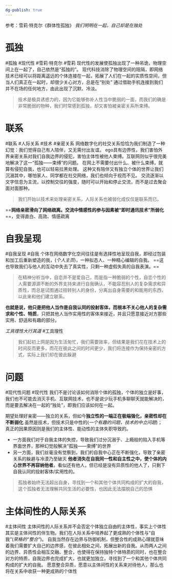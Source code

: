 ```yaml
---
dg-publish: true
---
```


参考：雪莉·特克尔《群体性孤独》
*我们明明在一起，自己却是在独处*
# 孤独
#孤独 #现代性 #雪莉·特克尔 #雪莉 
现代性的发展使孤独出现了一种吊诡，物理空间上在一起了，自己依然是“孤独的”。
现代科技消除了物理空间的阻隔，即网络技术已经可以将距离遥远的个体连接在一起，拓展了人们在一起的实质性空间，但当人们真正在一起时，却很少关心对方，总是在“别处”
通过借助手机连接到我们并不在场的任何地方，由此出现了沉默、冷淡。
>技术是极具诱惑力的，因为它能够弥补人性当中脆弱的一面，而我们的确是非常脆弱的物种，我们时常感到孤独，却又害怕被亲密关系所束缚。

# 联系
#联系 #人际关系 #技术 #亲密关系
网络数字化的社交关系恰恰为我们制造了一种幻觉：我们觉得自己有人陪伴，又无需付出友谊。
ego具有边界性，我们害怕外界亲密关系对我们自我边界的侵犯，害怕主体性被他人束缚。互联网则似乎很完美地解决了这一“孤独——束缚”的问题。
在网上不需要付出什么、被什么束缚，就算有侵犯自我，也可以轻易拉黑处理。
这种又有陪伴又有独立个体的世界让我们沉溺其中，哪怕家人、同学都在社交网络，我们也倾向于视而不见。
交流逐渐以文字信息为主流，以控制交往的强度，随时可以开始和停止交流，而不是过去聚会面对面那种。
>我们开始以技术来处理亲密关系，人际关系也被弱化成仅仅是联系而已。

==**网络亲密滑向了网络疏离。交流中情感性的参与因素被“即时通讯技术”所弱化**==，变得直白、高效、情感疏离
# 自我呈现
#自我呈现 #自我
个体在网络数字化空间往往是有选择性地呈现自我，即经过包装和加工后重新塑造的我，(*个人主页*)，一种拟态人、一种精心编辑的自我。
==这也导致我们与他人的互动中失去了真实性，只剩一种虚假失真的自我表演。==
>在精神分析当中，自恋并不是爱自己，而是指一种脆弱的个性，自恋个性的人需要源源不断的外界支持来进行自我确认，不能容忍别人的复杂需求和异质性，而总是试图通过扭转别人的身份，分离出自身需要的和能用的东西，以此来和他们建立联系。

**也就是说，他只是把他人当作是自我认同的投射客体，而根本不关心他人的复杂需求和个性、特质**，只把其他人当作实用性的客体来接近，并且只愿意接近对方那些实用、舒适和有趣的部分。

*工具理性大行其道*
#工具理性 
>我们起初上网是因为生活匆忙，我们需要效率，但结果是我们花在技术上的时间反而更多，而花在彼此之间的时间更少，我们将连接作为保持亲密的方式，实际上我们却在彼此躲避

# 问题
#现代性问题 #现代性 
我们不是讨论该如何消除个体的孤独，个体的独立是好事，我们也不可能去消灭手机、互联网技术，也不是说少玩手机多聊聊天就能解决的，而是要去解决在一起的“独处”，即我们应该如何在一起。

期望处理好亲密——独立的关系，但如今**独立性的一端正在极端强化，亲密性却在不断弱化**
虽然是技术，但技术只是中性的(*一个有趣的问题，技术的中立问题*)；真正的因果原因则是我们的主体性、能动性的主体失职导致的。
- 一方面我们对于自我主体的失控，导致我们过分沉溺于、上瘾般的陷入手机等界面世界，那种幻觉般解决“孤独——束缚”的世界
- 另一方面，我们丝毫没有觉察到，我们的自我中心正在不断强化，导致了亲密关系的躲避与冷漠乃至破灭
**他者消失在自我同一性和自主性之中，使个体的内心世界不再容纳他者**。看似还有他人，但已经是没有异质性的他人了，只剩下自我认同的投射客体/实用性的。
>孤独者始终无法超出自身，寻找到一个和其他个体共同构成的扩大的自我，这个孤独者无法理解共同生活的必要性，也因此无法摆脱自己的恐惧

# 主体间性的人际关系
#主体间性
主体间性的人际关系并不会否定个体独立自由的主体性，事实上个体性其实是主体间性的伴生物。我们在人际关系中培养起了更成熟的个体性与“自我”(*荣格的“整合”*)。
自我当然存在边界与防御机制，但整合性的成熟心理就意味着我们需要扩大自己的边界感，在彼此相处之间，拓展出新的自我。从而两人之间的边界、异质性会相互交融、整合，也使得在保持独特个体特质的同时，也在整合对方的特质，自我边界也完成扩大，也就更加独立，寻找到了一个和其他个体共同构成的扩大的自我。
愿意整合异质，愿意以主体间性的关系来对待他人，那么也将在关系中收获一种更成熟的个体性